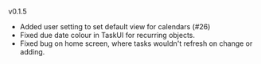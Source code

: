 v0.1.5
- Added user setting to set default view for calendars (#26)
- Fixed due date colour in TaskUI for recurring objects.
- Fixed bug on home screen, where tasks wouldn't refresh on change or adding.